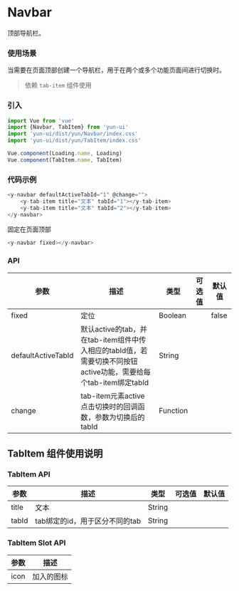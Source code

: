 # Navbar

顶部导航栏。

### 使用场景

当需要在页面顶部创建一个导航栏，用于在两个或多个功能页面间进行切换时。

> 依赖 `tab-item` 组件使用

### 引入

``` javascript
import Vue from 'vue'
import {Navbar, TabItem} from 'yun-ui'
import 'yun-ui/dist/yun/Navbar/index.css'
import 'yun-ui/dist/yun/TabItem/index.css'

Vue.component(Loading.name, Loading)
Vue.component(TabItem.name, TabItem)
```

### 代码示例

``` javascript
<y-navbar defaultActiveTabId="1" @change="">
    <y-tab-item title="文本" tabId="1"></y-tab-item>
    <y-tab-item title="文本" tabId="2"></y-tab-item>
</y-navbar>
```


固定在页面顶部

``` javascript
<y-navbar fixed></y-navbar>
```

### API

| 参数        | 描述        | 类型        | 可选值       | 默认值       |
| ----       | ----       | ----       | ----       | ----       |
| fixed       | 定位 |  Boolean  | | false |
|defaultActiveTabId | 默认active的tab，并在tab-item组件中传入相应的tabId值，若需要切换不同按钮active功能，需要给每个tab-item绑定tabId | String |  |  |
| change      | tab-item元素active点击切换时的回调函数，参数为切换后的tabId|  Function   |  |    |

## TabItem 组件使用说明

### TabItem API

| 参数        | 描述        | 类型        | 可选值       | 默认值       |
| ----       | ----       | ----       | ----       | ----       |
| title |   文本  |   String  |       |       |
| tabId |   tab绑定的id，用于区分不同的tab  |   String  |       |       |

### TabItem Slot API

| 参数        | 描述        |
| ----       | ----       |
| icon      | 加入的图标    |